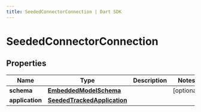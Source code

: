```yaml
---
title: SeededConnectorConnection | Dart SDK
---
```


# SeededConnectorConnection

## Properties
Name | Type | Description | Notes
------------ | ------------- | ------------- | -------------
**schema** | [**EmbeddedModelSchema**](EmbeddedModelSchema) |  | [optional] 
**application** | [**SeededTrackedApplication**](SeededTrackedApplication) |  | 


